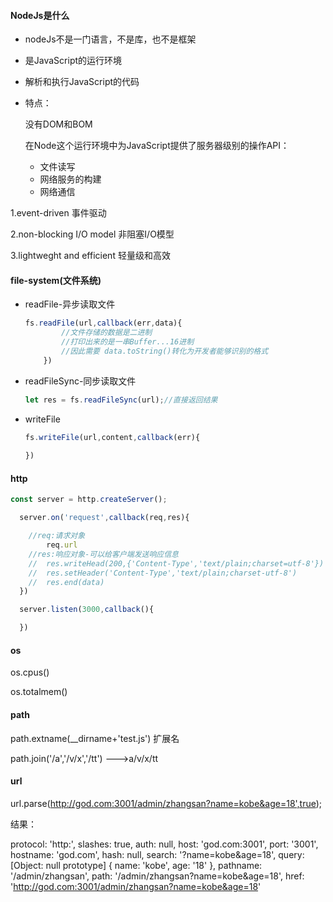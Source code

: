 #### NodeJs是什么

- nodeJs不是一门语言，不是库，也不是框架

- 是JavaScript的运行环境

- 解析和执行JavaScript的代码

- 特点：

  没有DOM和BOM

  在Node这个运行环境中为JavaScript提供了服务器级别的操作API：

  - 文件读写
  - 网络服务的构建
  - 网络通信

1.event-driven 事件驱动

2.non-blocking I/O model 非阻塞I/O模型

3.lightweght and efficient 轻量级和高效

#### file-system(文件系统)

- readFile-异步读取文件

  ```javascript
  fs.readFile(url,callback(err,data){
          //文件存储的数据是二进制
          //打印出来的是一串Buffer...16进制
          //因此需要 data.toString()转化为开发者能够识别的格式
      })
  ```

- readFileSync-同步读取文件

  ```javascript
  let res = fs.readFileSync(url);//直接返回结果
  ```

- writeFile

  ```javascript
  fs.writeFile(url,content,callback(err){
  	
  })
  ```

#### http

```javascript
const server = http.createServer();

  server.on('request',callback(req,res){

 	//req:请求对象
        req.url
    //res:响应对象-可以给客户端发送响应信息
    //  res.writeHead(200,{'Content-Type','text/plain;charset=utf-8'}) 
	//	res.setHeader('Content-Type','text/plain;charset-utf-8')
	//	res.end(data)
  })

  server.listen(3000,callback(){

  })  
```

#### os

os.cpus()

os.totalmem()

#### path

path.extname(__dirname+'test.js')  扩展名

path.join('/a','/v/x','/tt')  --->a/v/x/tt

#### url

url.parse(http://god.com:3001/admin/zhangsan?name=kobe&age=18',true);

结果：

  protocol: 'http:',
  slashes: true,
  auth: null,
  host: 'god.com:3001',
  port: '3001',
  hostname: 'god.com',
  hash: null,
  search: '?name=kobe&age=18',
  query: [Object: null prototype] { name: 'kobe', age: '18' },
  pathname: '/admin/zhangsan',
  path: '/admin/zhangsan?name=kobe&age=18',
  href: 'http://god.com:3001/admin/zhangsan?name=kobe&age=18' 

